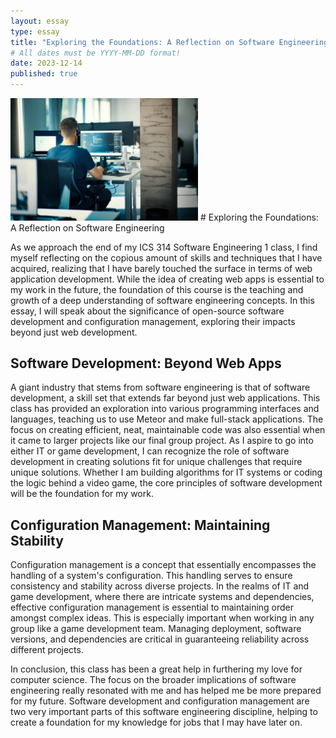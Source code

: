 ```yaml
---
layout: essay
type: essay
title: "Exploring the Foundations: A Reflection on Software Engineering"
# All dates must be YYYY-MM-DD format!
date: 2023-12-14
published: true
---
```


<img width="300px" class="rounded float-start pe-4" src="software-engineering.png">
# Exploring the Foundations: A Reflection on Software Engineering

As we approach the end of my ICS 314 Software Engineering 1 class, I find myself reflecting on the copious amount of skills and techniques that I have acquired, realizing that I have barely touched the surface in terms of web application development. While the idea of creating web apps is essential to my work in the future, the foundation of this course is the teaching and growth of a deep understanding of software engineering concepts. In this essay, I will speak about the significance of open-source software development and configuration management, exploring their impacts beyond just web development.

## Software Development: Beyond Web Apps

A giant industry that stems from software engineering is that of software development, a skill set that extends far beyond just web applications. This class has provided an exploration into various programming interfaces and languages, teaching us to use Meteor and make full-stack applications. The focus on creating efficient, neat, maintainable code was also essential when it came to larger projects like our final group project. As I aspire to go into either IT or game development, I can recognize the role of software development in creating solutions fit for unique challenges that require unique solutions. Whether I am building algorithms for IT systems or coding the logic behind a video game, the core principles of software development will be the foundation for my work.

## Configuration Management: Maintaining Stability

Configuration management is a concept that essentially encompasses the handling of a system's configuration. This handling serves to ensure consistency and stability across diverse projects. In the realms of IT and game development, where there are intricate systems and dependencies, effective configuration management is essential to maintaining order amongst complex ideas. This is especially important when working in any group like a game development team. Managing deployment, software versions, and dependencies are critical in guaranteeing reliability across different projects.

In conclusion, this class has been a great help in furthering my love for computer science. The focus on the broader implications of software engineering really resonated with me and has helped me be more prepared for my future. Software development and configuration management are two very important parts of this software engineering discipline, helping to create a foundation for my knowledge for jobs that I may have later on.
